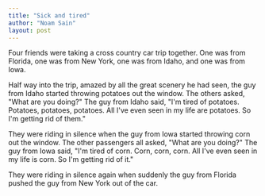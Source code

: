 ```yaml
---
title: "Sick and tired"
author: "Noam Sain"
layout: post
---
```


Four friends were taking a cross country car trip together. One was from Florida, one was from New York, one was from Idaho, and one was from Iowa.

Half way into the trip, amazed by all the great scenery he had seen, the guy from Idaho started throwing potatoes out the window. The others asked, "What are you doing?" The guy from Idaho said, "I'm tired of potatoes. Potatoes, potatoes, potatoes. All I've even seen in my life are potatoes. So I'm getting rid of them."

They were riding in silence when the guy from Iowa started throwing corn out the window. The other passengers all asked, "What are you doing?" The guy from Iowa said, "I'm tired of corn. Corn, corn, corn. All I've even seen in my life is corn. So I'm getting rid of it."

They were riding in silence again when suddenly the guy from Florida pushed the guy from New York out of the car.
